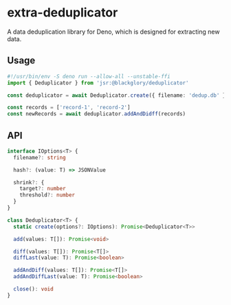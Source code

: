 # extra-deduplicator
A data deduplication library for Deno,
which is designed for extracting new data.

## Usage
```ts
#!/usr/bin/env -S deno run --allow-all --unstable-ffi
import { Deduplicator } from 'jsr:@blackglory/deduplicator'

const deduplicator = await Deduplicator.create({ filename: 'dedup.db' })

const records = ['record-1', 'record-2']
const newRecords = await deduplicator.addAndDidff(records)
```

## API
```ts
interface IOptions<T> {
  filename?: string

  hash?: (value: T) => JSONValue

  shrink?: {
    target?: number
    threshold?: number
  }
}

class Deduplicator<T> {
  static create(options?: IOptions): Promise<Deduplicator<T>>

  add(values: T[]): Promise<void>

  diff(values: T[]): Promise<T[]>
  diffLast(value: T): Promise<boolean>

  addAndDiff(values: T[]): Promise<T[]>
  addAndDiffLast(value: T): Promise<boolean>

  close(): void
}
```

